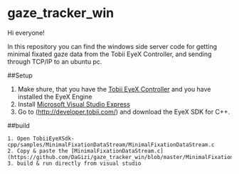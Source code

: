 gaze_tracker_win
================
Hi everyone!

In this repository you can find the windows side server code for getting minimal fixated gaze data from the Tobii EyeX Controller, and sending through TCP/IP to an ubuntu pc.

##Setup
1. Make shure, that you have the [Tobii EyeX Controller](http://www.tobii.com/en/eye-experience/buy/) and you have installed the EyeX Engine
2. Install [Microsoft Visual Studio Express](http://www.visualstudio.com/en-us/products/visual-studio-express-vs.aspx)
3. Go to (http://developer.tobii.com/) and download the EyeX SDK for C++.

##build
~~~
1. Open TobiiEyeXSdk-cpp/samples/MinimalFixationDataStream/MinimalFixationDataStream.c
2. Copy & paste the [MinimalFixationDataStream.c](https://github.com/DaGizi/gaze_tracker_win/blob/master/MinimalFixationDataStream.c)
3. build & run directly from visual studio
~~~
